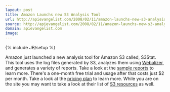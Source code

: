 ```yaml
---
layout: post
title: Amazon Launchs new S3 Analysis Tool
url: http://apievangelist.com/2008/02/11/amazon-launchs-new-s3-analysis-tool/
source: http://apievangelist.com/2008/02/11/amazon-launchs-new-s3-analysis-tool/
domain: apievangelist.com
image: 
---
```

{% include JB/setup %}<p>Amazon just launched a new analysis tool for Amazon S3 called, S3Stat. This tool uses the log files generated by S3, analyzes them using <a href="http://www.mrunix.net/webalizer/">Webalizer</a>, and generates a variety of reports.   Take a look at the <a href="http://www.s3stat.com/web-stats/sample-reports.ashx">sample reports</a> to learn more.  There's a one-month free trial and usage after that costs just $2 per month. Take a look at the <a href="http://www.s3stat.com/web-stats/pricing.ashx">pricing plan</a> to learn more. While you are on the site you may want to take a look at their list of <a href="http://www.s3stat.com/web-stats/S3-resources.ashx">S3 resources</a> as well.</p>

